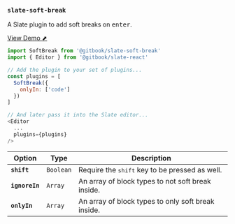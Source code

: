 
### `slate-soft-break`

A Slate plugin to add soft breaks on <kbd>enter</kbd>.

[View Demo ⬈](https://ianstormtaylor.github.io/slate-plugins/#/slate-soft-break)

```js
import SoftBreak from '@gitbook/slate-soft-break'
import { Editor } from '@gitbook/slate-react'

// Add the plugin to your set of plugins...
const plugins = [
  SoftBreak({
    onlyIn: ['code']
  })
]

// And later pass it into the Slate editor...
<Editor
  ...
  plugins={plugins}
/>
```

Option | Type | Description
--- | --- | ---
**`shift`** | `Boolean` | Require the <kbd>shift</kbd> key to be pressed as well.
**`ignoreIn`** | `Array` | An array of block types to not soft break inside.
**`onlyIn`** | `Array` | An array of block types to only soft break inside.
